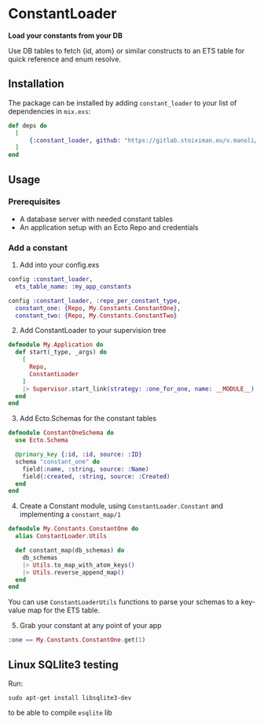 # ConstantLoader

**Load your constants from your DB**

Use DB tables to fetch {id, atom} or similar constructs to an ETS table for quick reference and enum resolve.

## Installation

The package can be installed by adding `constant_loader` to your list of dependencies in `mix.exs`:

```elixir
def deps do
  [
      {:constant_loader, github: "https://gitlab.stoiximan.eu/v.manoli/constant_loader.git"},
  ]
end
```

## Usage

### Prerequisites

* A database server with needed constant tables
* An application setup with an Ecto Repo and credentials

### Add a constant

1. Add into your config.exs

```elixir
config :constant_loader,
  ets_table_name: :my_app_constants

config :constant_loader, :repo_per_constant_type,
  constant_one: {Repo, My.Constants.ConstantOne},
  constant_two: {Repo, My.Constants.ConstantTwo}
```

2. Add ConstantLoader to your supervision tree

```elixir
defmodule My.Application do
  def start(_type, _args) do
    [
      Repo,
      ConstantLoader
    ]
    |> Supervisor.start_link(strategy: :one_for_one, name: __MODULE__)
  end
end
```

3. Add Ecto.Schemas for the constant tables

```elixir
defmodule ConstantOneSchema do
  use Ecto.Schema

  @primary_key {:id, :id, source: :ID}
  schema "constant_one" do
    field(:name, :string, source: :Name)
    field(:created, :string, source: :Created)
  end
end
```

4. Create a Constant module, using `ConstantLoader.Constant` and implementing a `constant_map/1`

```elixir
defmodule My.Constants.ConstantOne do
  alias ConstantLoader.Utils

  def constant_map(db_schemas) do
    db_schemas
    |> Utils.to_map_with_atom_keys()
    |> Utils.reverse_append_map()
  end
end
```

You can use `ConstantLoaderUtils` functions to parse your schemas to a key-value map for the ETS table.

5. Grab your constant at any point of your app

```elixir
:one == My.Constants.ConstantOne.get(1)
```

## Linux SQLlite3 testing

Run: 

`sudo apt-get install libsqlite3-dev`

to be able to compile `esqlite` lib
